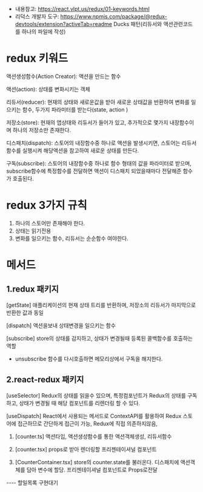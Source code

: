 - 내용참고: https://react.vlpt.us/redux/01-keywords.html
- 리덕스 개발자 도구: https://www.npmjs.com/package/@redux-devtools/extension?activeTab=readme
Ducks 패턴(리듀서와 액션관련코드를 하나의 파일에 작성)


# redux 키워드
액션생성함수(Action Creator): 액션을 만드는 함수

액션(action): 상태를 변화시키는 객체

리듀서(reducer): 현재의 상태와 새로운값을 받아 새로운 상태값을 반환하여 변화를 일으키는 함수, 두가지 파라미터를 받는다(state, action )

저장소(store): 현재의 앱상태와 리듀서가 들어가 있고, 추가적으로 몇가지 내장함수이며 하나의 저장소만 존재한다.

디스패치(dispatch): 스토어의 내장함수중 하나로 액션을 발생시키면, 스토어는 리듀서 함수를 실행시켜 해당액션을 참고하여 새로운 상태를 만든다.

구독(subscribe): 스토어의 내장함수중 하나로 함수 형태의 값을 파라미터로 받으며, subscribe함수에 특정함수를 전달하면 액션이 디스패치 되었을때마다 전달해준 함수가 호출된다.


# redux 3가지 규칙
1. 하나의 스토어만 존재해야 한다.
2. 상태는 읽기전용
3. 변화를 일으키는 함수, 리듀서는 순순함수 여야한다.


# 메서드 

## 1.redux 패키지

[getState]
애플리케이션의 현재 상태 트리를 반환하며,
저장소의 리듀서가 마지막으로 반환한 값과 동일

[dispatch]
액션을보내 상태변경을 일으키는 함수

[subscribe]
store의 상태를 감지하고, 상태가 변경될때 등록된 콜백함수를 호출하는 역할
* unsubscribe 함수를 다시호출하면 메모리상에서 구독을 해지한다.

## 2.react-redux 패키지

[useSelector]
Redux의 상태를 읽을수 있으며, 특정컴포넌트가 Redux의 상태를 구독하고,
상태가 변경될 때 해당 컴포넌트를 리렌더링 할 수 있다.

[useDispatch]
React에서 사용되는 메서드로 ContextAPI를 활용하여 Redux 스토어에 접근하므로 간단하게 접근이 가능, Redux에 직접 의존하지않음,


1. [counter.ts]
   액션타입, 액션생성함수를 통한 액션객체생성, 리듀서함수
2. [counter.tsx]
   props로 받아 렌더링할 프리젠테이셔널 컴포넌트

3. [CounterContainer.tsx]
   store의 counter.state를 불러온다.
   디스패치에 액션객체를 담아 변수에 할당.
   프리젠테이셔널 컴포넌트로 Props로전달


---- 할일목록 구현대기



